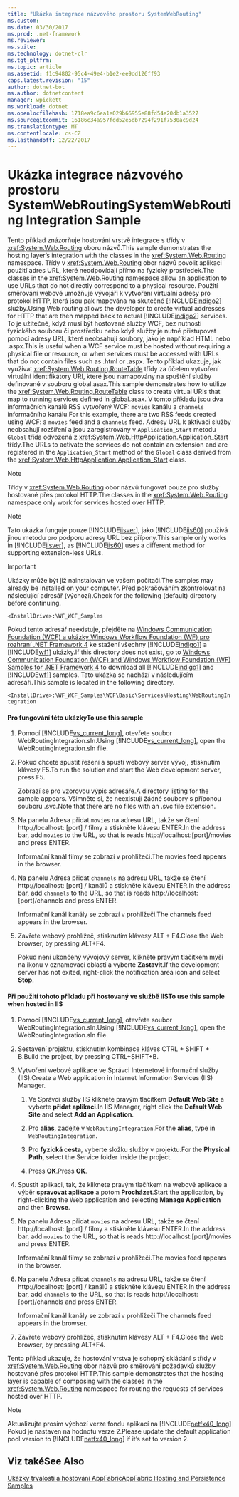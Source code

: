 ```yaml
---
title: "Ukázka integrace názvového prostoru SystemWebRouting"
ms.custom: 
ms.date: 03/30/2017
ms.prod: .net-framework
ms.reviewer: 
ms.suite: 
ms.technology: dotnet-clr
ms.tgt_pltfrm: 
ms.topic: article
ms.assetid: f1c94802-95c4-49e4-b1e2-ee9dd126ff93
caps.latest.revision: "15"
author: dotnet-bot
ms.author: dotnetcontent
manager: wpickett
ms.workload: dotnet
ms.openlocfilehash: 1718ea9c6ea1e029b66955e88fd54e20db1a3527
ms.sourcegitcommit: 16186c34a957fdd52e5db7294f291f7530ac9d24
ms.translationtype: MT
ms.contentlocale: cs-CZ
ms.lasthandoff: 12/22/2017
---
```

# <a name="systemwebrouting-integration-sample"></a><span data-ttu-id="962b7-102">Ukázka integrace názvového prostoru SystemWebRouting</span><span class="sxs-lookup"><span data-stu-id="962b7-102">SystemWebRouting Integration Sample</span></span>
<span data-ttu-id="962b7-103">Tento příklad znázorňuje hostování vrstvě integrace s třídy v <xref:System.Web.Routing> oboru názvů.</span><span class="sxs-lookup"><span data-stu-id="962b7-103">This sample demonstrates the hosting layer’s integration with the classes in the <xref:System.Web.Routing> namespace.</span></span> <span data-ttu-id="962b7-104">Třídy v <xref:System.Web.Routing> obor názvů povolit aplikaci použití adres URL, které neodpovídají přímo na fyzický prostředek.</span><span class="sxs-lookup"><span data-stu-id="962b7-104">The classes in the <xref:System.Web.Routing> namespace allow an application to use URLs that do not directly correspond to a physical resource.</span></span> <span data-ttu-id="962b7-105">Použití směrování webové umožňuje vývojáři k vytvoření virtuální adresy pro protokol HTTP, která jsou pak mapována na skutečné [!INCLUDE[indigo2](../../../../includes/indigo2-md.md)] služby.</span><span class="sxs-lookup"><span data-stu-id="962b7-105">Using Web routing allows the developer to create virtual addresses for HTTP that are then mapped back to actual [!INCLUDE[indigo2](../../../../includes/indigo2-md.md)] services.</span></span> <span data-ttu-id="962b7-106">To je užitečné, když musí být hostované služby WCF, bez nutnosti fyzického souboru či prostředku nebo když služby je nutné přistupovat pomocí adresy URL, které neobsahují soubory, jako je například HTML nebo .aspx.</span><span class="sxs-lookup"><span data-stu-id="962b7-106">This is useful when a WCF service must be hosted without requiring a physical file or resource, or when services must be accessed with URLs that do not contain files such as .html or .aspx.</span></span> <span data-ttu-id="962b7-107">Tento příklad ukazuje, jak využívat <xref:System.Web.Routing.RouteTable> třídy za účelem vytvoření virtuální identifikátory URI, které jsou namapovány na spuštění služby definované v souboru global.asax.</span><span class="sxs-lookup"><span data-stu-id="962b7-107">This sample demonstrates how to utilize the <xref:System.Web.Routing.RouteTable> class to create virtual URIs that map to running services defined in global.asax.</span></span> <span data-ttu-id="962b7-108">V tomto příkladu jsou dva informačních kanálů RSS vytvořený WCF: `movies` kanálu a `channels` informačního kanálu.</span><span class="sxs-lookup"><span data-stu-id="962b7-108">For this example, there are two RSS feeds created using WCF: a `movies` feed and a `channels` feed.</span></span> <span data-ttu-id="962b7-109">Adresy URL k aktivaci služby neobsahují rozšíření a jsou zaregistrovány v `Application_Start` metodu `Global` třída odvozená z <xref:System.Web.HttpApplication.Application_Start> třídy.</span><span class="sxs-lookup"><span data-stu-id="962b7-109">The URLs to activate the services do not contain an extension and are registered in the `Application_Start` method of the `Global` class derived from the <xref:System.Web.HttpApplication.Application_Start> class.</span></span>  
  
> [!NOTE]
>  <span data-ttu-id="962b7-110">Třídy v <xref:System.Web.Routing> obor názvů fungovat pouze pro služby hostované přes protokol HTTP.</span><span class="sxs-lookup"><span data-stu-id="962b7-110">The classes in the <xref:System.Web.Routing> namespace only work for services hosted over HTTP.</span></span>  
  
> [!NOTE]
>  <span data-ttu-id="962b7-111">Tato ukázka funguje pouze [!INCLUDE[iisver](../../../../includes/iisver-md.md)], jako [!INCLUDE[iis60](../../../../includes/iis60-md.md)] používá jinou metodu pro podporu adresy URL bez přípony.</span><span class="sxs-lookup"><span data-stu-id="962b7-111">This sample only works in [!INCLUDE[iisver](../../../../includes/iisver-md.md)], as [!INCLUDE[iis60](../../../../includes/iis60-md.md)] uses a different method for supporting extension-less URLs.</span></span>  
  
> [!IMPORTANT]
>  <span data-ttu-id="962b7-112">Ukázky může být již nainstalován ve vašem počítači.</span><span class="sxs-lookup"><span data-stu-id="962b7-112">The samples may already be installed on your computer.</span></span> <span data-ttu-id="962b7-113">Před pokračováním zkontrolovat na následující adresář (výchozí).</span><span class="sxs-lookup"><span data-stu-id="962b7-113">Check for the following (default) directory before continuing.</span></span>  
>   
>  `<InstallDrive>:\WF_WCF_Samples`  
>   
>  <span data-ttu-id="962b7-114">Pokud tento adresář neexistuje, přejděte na [Windows Communication Foundation (WCF) a ukázky Windows Workflow Foundation (WF) pro rozhraní .NET Framework 4](http://go.microsoft.com/fwlink/?LinkId=150780) ke stažení všechny [!INCLUDE[indigo1](../../../../includes/indigo1-md.md)] a [!INCLUDE[wf1](../../../../includes/wf1-md.md)] ukázky.</span><span class="sxs-lookup"><span data-stu-id="962b7-114">If this directory does not exist, go to [Windows Communication Foundation (WCF) and Windows Workflow Foundation (WF) Samples for .NET Framework 4](http://go.microsoft.com/fwlink/?LinkId=150780) to download all [!INCLUDE[indigo1](../../../../includes/indigo1-md.md)] and [!INCLUDE[wf1](../../../../includes/wf1-md.md)] samples.</span></span> <span data-ttu-id="962b7-115">Tato ukázka se nachází v následujícím adresáři.</span><span class="sxs-lookup"><span data-stu-id="962b7-115">This sample is located in the following directory.</span></span>  
>   
>  `<InstallDrive>:\WF_WCF_Samples\WCF\Basic\Services\Hosting\WebRoutingIntegration`  
  
#### <a name="to-use-this-sample"></a><span data-ttu-id="962b7-116">Pro fungování této ukázky</span><span class="sxs-lookup"><span data-stu-id="962b7-116">To use this sample</span></span>  
  
1.  <span data-ttu-id="962b7-117">Pomocí [!INCLUDE[vs_current_long](../../../../includes/vs-current-long-md.md)], otevřete soubor WebRoutingIntegration.sln.</span><span class="sxs-lookup"><span data-stu-id="962b7-117">Using [!INCLUDE[vs_current_long](../../../../includes/vs-current-long-md.md)], open the WebRoutingIntegration.sln file.</span></span>  
  
2.  <span data-ttu-id="962b7-118">Pokud chcete spustit řešení a spustí webový server vývoj, stisknutím klávesy F5.</span><span class="sxs-lookup"><span data-stu-id="962b7-118">To run the solution and start the Web development server, press F5.</span></span>  
  
     <span data-ttu-id="962b7-119">Zobrazí se pro vzorovou výpis adresáře.</span><span class="sxs-lookup"><span data-stu-id="962b7-119">A directory listing for the sample appears.</span></span> <span data-ttu-id="962b7-120">Všimněte si, že neexistují žádné soubory s příponou souboru .svc.</span><span class="sxs-lookup"><span data-stu-id="962b7-120">Note that there are no files with an .svc file extension.</span></span>  
  
3.  <span data-ttu-id="962b7-121">Na panelu Adresa přidat `movies` na adresu URL, takže se čtení http://localhost: [port] / filmy a stiskněte klávesu ENTER.</span><span class="sxs-lookup"><span data-stu-id="962b7-121">In the address bar, add `movies` to the URL, so that is reads http://localhost:[port]/movies and press ENTER.</span></span>  
  
     <span data-ttu-id="962b7-122">Informační kanál filmy se zobrazí v prohlížeči.</span><span class="sxs-lookup"><span data-stu-id="962b7-122">The movies feed appears in the browser.</span></span>  
  
4.  <span data-ttu-id="962b7-123">Na panelu Adresa přidat `channels` na adresu URL, takže se čtení http://localhost: [port] / kanálů a stiskněte klávesu ENTER.</span><span class="sxs-lookup"><span data-stu-id="962b7-123">In the address bar, add `channels` to the URL, so that is reads http://localhost:[port]/channels and press ENTER.</span></span>  
  
     <span data-ttu-id="962b7-124">Informační kanál kanály se zobrazí v prohlížeči.</span><span class="sxs-lookup"><span data-stu-id="962b7-124">The channels feed appears in the browser.</span></span>  
  
5.  <span data-ttu-id="962b7-125">Zavřete webový prohlížeč, stisknutím klávesy ALT + F4.</span><span class="sxs-lookup"><span data-stu-id="962b7-125">Close the Web browser, by pressing ALT+F4.</span></span>  
  
     <span data-ttu-id="962b7-126">Pokud není ukončený vývojový server, klikněte pravým tlačítkem myši na ikonu v oznamovací oblasti a vyberte **Zastavit**.</span><span class="sxs-lookup"><span data-stu-id="962b7-126">If the development server has not exited, right-click the notification area icon and select **Stop**.</span></span>  
  
#### <a name="to-use-this-sample-when-hosted-in-iis"></a><span data-ttu-id="962b7-127">Při použití tohoto příkladu při hostovaný ve službě IIS</span><span class="sxs-lookup"><span data-stu-id="962b7-127">To use this sample when hosted in IIS</span></span>  
  
1.  <span data-ttu-id="962b7-128">Pomocí [!INCLUDE[vs_current_long](../../../../includes/vs-current-long-md.md)], otevřete soubor WebRoutingIntegration.sln.</span><span class="sxs-lookup"><span data-stu-id="962b7-128">Using [!INCLUDE[vs_current_long](../../../../includes/vs-current-long-md.md)], open the WebRoutingIntegration.sln file.</span></span>  
  
2.  <span data-ttu-id="962b7-129">Sestavení projektu, stisknutím kombinace kláves CTRL + SHIFT + B.</span><span class="sxs-lookup"><span data-stu-id="962b7-129">Build the project, by pressing CTRL+SHIFT+B.</span></span>  
  
3.  <span data-ttu-id="962b7-130">Vytvoření webové aplikace ve Správci Internetové informační služby (IIS).</span><span class="sxs-lookup"><span data-stu-id="962b7-130">Create a Web application in Internet Information Services (IIS) Manager.</span></span>  
  
    1.  <span data-ttu-id="962b7-131">Ve Správci služby IIS klikněte pravým tlačítkem **Default Web Site** a vyberte **přidat aplikaci**.</span><span class="sxs-lookup"><span data-stu-id="962b7-131">In IIS Manager, right click the **Default Web Site** and select **Add an Application**.</span></span>  
  
    2.  <span data-ttu-id="962b7-132">Pro **alias**, zadejte v `WebRoutingIntegration`.</span><span class="sxs-lookup"><span data-stu-id="962b7-132">For the **alias**, type in `WebRoutingIntegration`.</span></span>  
  
    3.  <span data-ttu-id="962b7-133">Pro **fyzická cesta**, vyberte složku služby v projektu.</span><span class="sxs-lookup"><span data-stu-id="962b7-133">For the **Physical Path**, select the Service folder inside the project.</span></span>  
  
    4.  <span data-ttu-id="962b7-134">Press **OK**.</span><span class="sxs-lookup"><span data-stu-id="962b7-134">Press **OK**.</span></span>  
  
4.  <span data-ttu-id="962b7-135">Spustit aplikaci, tak, že kliknete pravým tlačítkem na webové aplikace a výběr **spravovat aplikace** a potom **Procházet**.</span><span class="sxs-lookup"><span data-stu-id="962b7-135">Start the application, by right-clicking the Web application and selecting **Manage Application** and then **Browse**.</span></span>  
  
5.  <span data-ttu-id="962b7-136">Na panelu Adresa přidat `movies` na adresu URL, takže se čtení http://localhost: [port] / filmy a stiskněte klávesu ENTER.</span><span class="sxs-lookup"><span data-stu-id="962b7-136">In the address bar, add `movies` to the URL, so that is reads http://localhost:[port]/movies and press ENTER.</span></span>  
  
     <span data-ttu-id="962b7-137">Informační kanál filmy se zobrazí v prohlížeči.</span><span class="sxs-lookup"><span data-stu-id="962b7-137">The movies feed appears in the browser.</span></span>  
  
6.  <span data-ttu-id="962b7-138">Na panelu Adresa přidat `channels` na adresu URL, takže se čtení http://localhost: [port] / kanálů a stiskněte klávesu ENTER.</span><span class="sxs-lookup"><span data-stu-id="962b7-138">In the address bar, add `channels` to the URL, so that is reads http://localhost:[port]/channels and press ENTER.</span></span>  
  
     <span data-ttu-id="962b7-139">Informační kanál kanály se zobrazí v prohlížeči.</span><span class="sxs-lookup"><span data-stu-id="962b7-139">The channels feed appears in the browser.</span></span>  
  
7.  <span data-ttu-id="962b7-140">Zavřete webový prohlížeč, stisknutím klávesy ALT + F4.</span><span class="sxs-lookup"><span data-stu-id="962b7-140">Close the Web browser, by pressing ALT+F4.</span></span>  
  
 <span data-ttu-id="962b7-141">Tento příklad ukazuje, že hostování vrstva je schopný skládání s třídy v <xref:System.Web.Routing> obor názvů pro směrování požadavků služby hostované přes protokol HTTP.</span><span class="sxs-lookup"><span data-stu-id="962b7-141">This sample demonstrates that the hosting layer is capable of composing with the classes in the <xref:System.Web.Routing> namespace for routing the requests of services hosted over HTTP.</span></span>  
  
> [!NOTE]
>  <span data-ttu-id="962b7-142">Aktualizujte prosím výchozí verze fondu aplikací na [!INCLUDE[netfx40_long](../../../../includes/netfx40-long-md.md)] Pokud je nastaven na hodnotu verze 2.</span><span class="sxs-lookup"><span data-stu-id="962b7-142">Please update the default application pool version to [!INCLUDE[netfx40_long](../../../../includes/netfx40-long-md.md)] if it’s set to version 2.</span></span>  
  
## <a name="see-also"></a><span data-ttu-id="962b7-143">Viz také</span><span class="sxs-lookup"><span data-stu-id="962b7-143">See Also</span></span>  
 [<span data-ttu-id="962b7-144">Ukázky trvalosti a hostování AppFabric</span><span class="sxs-lookup"><span data-stu-id="962b7-144">AppFabric Hosting and Persistence Samples</span></span>](http://go.microsoft.com/fwlink/?LinkId=193961)
